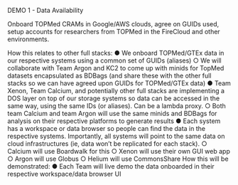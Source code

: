 DEMO 1 - Data Availability

Onboard TOPMed CRAMs in Google/AWS clouds, agree on GUIDs used, setup accounts for researchers from TOPMed in the FireCloud and other environments.

How this relates to other full stacks:
●	We  onboard TOPMed/GTEx data in our respective systems using a common set of GUIDs (aliases)
○	We will collaborate with Team Argon and KC2 to come up with minids for TopMed datasets encapsulated as BDBags (and share these with the other full stacks so we can have agreed upon GUIDs for TOPMed/GTEx data)
●	Team Xenon, Team Calcium, and potentially other full stacks are implementing a DOS layer on top of our storage systems so data can be accessed in the same way, using the same IDs (or aliases). Can be a lambda proxy.
○	Both team Calcium and team Argon will use the same minids and BDBags for analysis on their respective platforms to generate results
●	Each system has a workspace or data browser so people can find the data in the respective systems. Importantly, all systems will point to the same data on cloud infrastructures (ie, data won’t be replicated for each stack). 
○	Calcium will use Boardwalk for this 
○	Xenon will use their own GUI web app
○	Argon will use Globus
○	Helium will use CommonsShare 
How this will be demonstrated:
●	Each Team will live demo the data onboarded in their respective workspace/data browser UI

